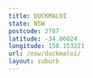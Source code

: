```yaml
---
title: DUCKMALOI
state: NSW
postcode: 2787
latitude: -34.06024
longitude: 150.153221
url: /nsw/duckmaloi/
layout: suburb
---
```

